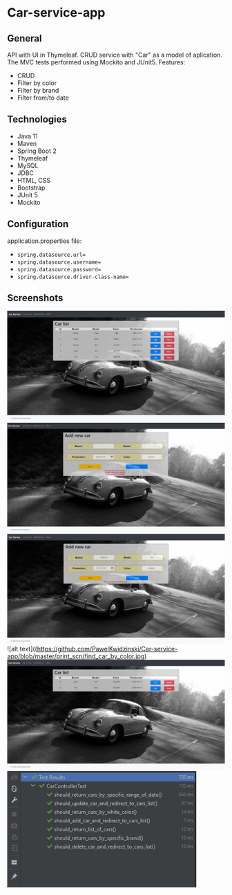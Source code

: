 # Car-service-app
## General
API with UI in Thymeleaf. CRUD service with "Car" as a model of aplication. The MVC tests performed using Mockito and JUnit5.
Features:
* CRUD
* Filter by color
* Filter by brand
* Filter from/to date
## Technologies
* Java 11
* Maven
* Spring Boot 2
* Thymeleaf
* MySQL
* JDBC
* HTML, CSS
* Bootstrap
* JUnit 5
* Mockito
## Configuration
application.properties file:
* `spring.datasource.url=`
* `spring.datasource.username=`
* `spring.datasource.password=`
* `spring.datasource.driver-class-name=`
## Screenshots
![alt text](https://github.com/PawelKwidzinski/Car-service-app/blob/master/print_scn/car_list.jpg)
![alt text](https://github.com/PawelKwidzinski/Car-service-app/blob/master/print_scn/add_new_car_validation.jpg)
![alt text](https://github.com/PawelKwidzinski/Car-service-app/blob/master/print_scn/add_new_car_date_validation.jpg)
![alt text]((https://github.com/PawelKwidzinski/Car-service-app/blob/master/print_scn/find_car_by_color.jpg)
![alt text](https://github.com/PawelKwidzinski/Car-service-app/blob/master/print_scn/car_list_by_yellow.jpg)
![alt text](https://github.com/PawelKwidzinski/Car-service-app/blob/master/print_scn/car_service_test.jpg)
